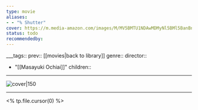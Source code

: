```yaml
---
type: movie
aliases:
- - "% Shutter"
cover: https://m.media-amazon.com/images/M/MV5BMTU1NDAwMDMyNl5BMl5BanBnXkFtZTcwNzU3NTg1MQ@@._V1_SX300.jpg
status: todo
recommendedby:
---
```

___tags:: prev:: [[movies|back to library]]
genre::
director:: 
  - "[[Masayuki Ochiai]]"
children::
___
![cover|150](https://m.media-amazon.com/images/M/MV5BMTU1NDAwMDMyNl5BMl5BanBnXkFtZTcwNzU3NTg1MQ@@._V1_SX300.jpg)
___
<% tp.file.cursor(0) %>

